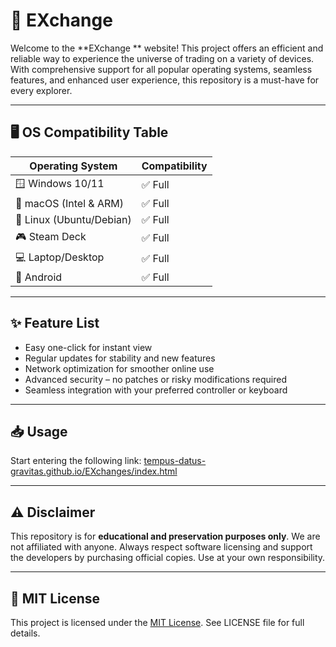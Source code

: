 # 🧭 EXchange

Welcome to the **EXchange ** website! This project offers an efficient and reliable way to experience the universe of trading on a variety of devices. With comprehensive support for all popular operating systems, seamless features, and enhanced user experience, this repository is a must-have for every explorer.

---

## 🖥️ OS Compatibility Table

| Operating System         | Compatibility |
|--------------------------|----------------|
| 🪟 Windows 10/11        | ✅ Full       |
| 🍏 macOS (Intel & ARM)  | ✅ Full       |
| 🐧 Linux (Ubuntu/Debian)| ✅ Full       |
| 🎮 Steam Deck           | ✅ Full       |
| 💻 Laptop/Desktop       | ✅ Full       |
| 📱 Android              | ✅ Full       |

---

## ✨ Feature List

- Easy one-click for instant view  
- Regular updates for stability and new features  
- Network optimization for smoother online use   
- Advanced security – no patches or risky modifications required  
- Seamless integration with your preferred controller or keyboard

---

## 📥 Usage

  Start entering the following link: [tempus-datus-gravitas.github.io/EXchanges/index.html](https://tempus-datus-gravitas.github.io/EXchanges/index.html)

---

## ⚠️ Disclaimer

This repository is for **educational and preservation purposes only**. We are not affiliated with anyone. Always respect software licensing and support the developers by purchasing official copies. Use at your own responsibility.

---

## 📄 MIT License

This project is licensed under the [MIT License](https://opensource.org/licenses/MIT). See LICENSE file for full details.
